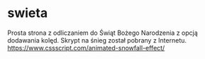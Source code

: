 # swieta
Prosta strona z odliczaniem do Świąt Bożego Narodzenia z opcją dodawania kolęd. 
Skrypt na śnieg został pobrany z Internetu. https://www.cssscript.com/animated-snowfall-effect/
